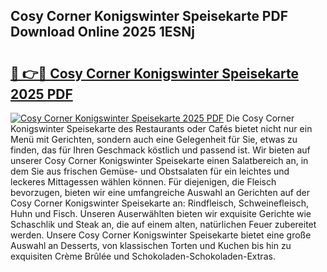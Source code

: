 ## Cosy Corner Konigswinter Speisekarte PDF Download Online 2025 1ESNj

# <h2><a href="http://gce7vrh.nevu.top/?p=Cosy+Corner+Konigswinter+Speisekarte">🔗 👉🔴 Cosy Corner Konigswinter Speisekarte 2025 PDF</a></h2>

[![Cosy Corner Konigswinter Speisekarte 2025 PDF](https://i.imgur.com/dBaPXMq.png)](http://gce7vrh.nevu.top/?p=Cosy+Corner+Konigswinter+Speisekarte)
Die Cosy Corner Konigswinter Speisekarte des Restaurants oder Cafés bietet nicht nur ein Menü mit Gerichten, sondern auch eine Gelegenheit für Sie, etwas zu finden, das für Ihren Geschmack köstlich und passend ist. Wir bieten auf unserer Cosy Corner Konigswinter Speisekarte einen Salatbereich an, in dem Sie aus frischen Gemüse- und Obstsalaten für ein leichtes und leckeres Mittagessen wählen können. Für diejenigen, die Fleisch bevorzugen, bieten wir eine umfangreiche Auswahl an Gerichten auf der Cosy Corner Konigswinter Speisekarte an: Rindfleisch, Schweinefleisch, Huhn und Fisch. Unseren Auserwählten bieten wir exquisite Gerichte wie Schaschlik und Steak an, die auf einem alten, natürlichen Feuer zubereitet werden. Unsere Cosy Corner Konigswinter Speisekarte bietet eine große Auswahl an Desserts, von klassischen Torten und Kuchen bis hin zu exquisiten Crème Brûlée und Schokoladen-Schokoladen-Extras.
